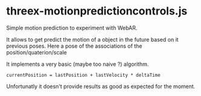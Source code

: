 # threex-motionpredictioncontrols.js
Simple motion prediction to experiment with WebAR.

It allows to get predict the motion of a object in the future based on it previous poses.
Here a pose of the associations of the position/quaterion/scale

It implements a very basic (maybe too naive ?) algorithm.

```
currentPosition = lastPosition + lastVelocity * deltaTime
```

Unfortunatly it doesn't provide results as good as expected for the moment.
